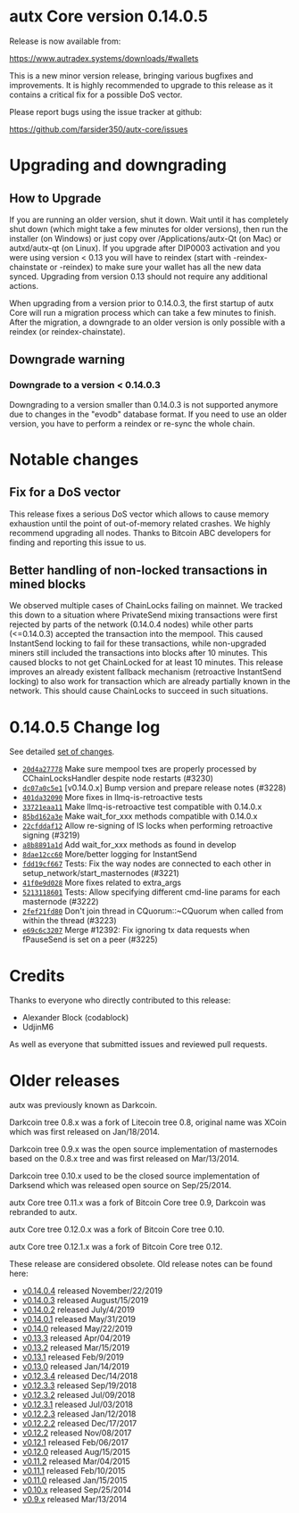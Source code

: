 autx Core version 0.14.0.5
==========================

Release is now available from:

  <https://www.autradex.systems/downloads/#wallets>

This is a new minor version release, bringing various bugfixes and improvements.
It is highly recommended to upgrade to this release as it contains a critical
fix for a possible DoS vector.

Please report bugs using the issue tracker at github:

  <https://github.com/farsider350/autx-core/issues>


Upgrading and downgrading
=========================

How to Upgrade
--------------

If you are running an older version, shut it down. Wait until it has completely
shut down (which might take a few minutes for older versions), then run the
installer (on Windows) or just copy over /Applications/autx-Qt (on Mac) or
autxd/autx-qt (on Linux). If you upgrade after DIP0003 activation and you were
using version < 0.13 you will have to reindex (start with -reindex-chainstate
or -reindex) to make sure your wallet has all the new data synced. Upgrading from
version 0.13 should not require any additional actions.

When upgrading from a version prior to 0.14.0.3, the
first startup of autx Core will run a migration process which can take a few minutes
to finish. After the migration, a downgrade to an older version is only possible with
a reindex (or reindex-chainstate).

Downgrade warning
-----------------

### Downgrade to a version < 0.14.0.3

Downgrading to a version smaller than 0.14.0.3 is not supported anymore due to changes
in the "evodb" database format. If you need to use an older version, you have to perform
a reindex or re-sync the whole chain.

Notable changes
===============

Fix for a DoS vector
--------------------

This release fixes a serious DoS vector which allows to cause memory exhaustion until the point of
out-of-memory related crashes. We highly recommend upgrading all nodes. Thanks to Bitcoin ABC
developers for finding and reporting this issue to us.

Better handling of non-locked transactions in mined blocks
----------------------------------------------------------

We observed multiple cases of ChainLocks failing on mainnet. We tracked this down to a situation where
PrivateSend mixing transactions were first rejected by parts of the network (0.14.0.4 nodes) while other parts
(<=0.14.0.3) accepted the transaction into the mempool. This caused InstantSend locking to fail for these
transactions, while non-upgraded miners still included the transactions into blocks after 10 minutes.
This caused blocks to not get ChainLocked for at least 10 minutes. This release improves an already existent
fallback mechanism (retroactive InstantSend locking) to also work for transaction which are already partially
known in the network. This should cause ChainLocks to succeed in such situations.

0.14.0.5 Change log
===================

See detailed [set of changes](https://github.com/farsider350/autx-core/compare/v0.14.0.4...autxcore:v0.14.0.5).

- [`20d4a27778`](https://github.com/farsider350/autx-core/commit/dc07a0c5e1) Make sure mempool txes are properly processed by CChainLocksHandler despite node restarts (#3230)
- [`dc07a0c5e1`](https://github.com/farsider350/autx-core/commit/dc07a0c5e1) [v0.14.0.x] Bump version and prepare release notes (#3228)
- [`401da32090`](https://github.com/farsider350/autx-core/commit/401da32090) More fixes in llmq-is-retroactive tests
- [`33721eaa11`](https://github.com/farsider350/autx-core/commit/33721eaa11) Make llmq-is-retroactive test compatible with 0.14.0.x
- [`85bd162a3e`](https://github.com/farsider350/autx-core/commit/85bd162a3e) Make wait_for_xxx methods compatible with 0.14.0.x
- [`22cfddaf12`](https://github.com/farsider350/autx-core/commit/22cfddaf12) Allow re-signing of IS locks when performing retroactive signing (#3219)
- [`a8b8891a1d`](https://github.com/farsider350/autx-core/commit/a8b8891a1d) Add wait_for_xxx methods as found in develop
- [`8dae12cc60`](https://github.com/farsider350/autx-core/commit/8dae12cc60) More/better logging for InstantSend
- [`fdd19cf667`](https://github.com/farsider350/autx-core/commit/fdd19cf667) Tests: Fix the way nodes are connected to each other in setup_network/start_masternodes (#3221)
- [`41f0e9d028`](https://github.com/farsider350/autx-core/commit/41f0e9d028) More fixes related to extra_args
- [`5213118601`](https://github.com/farsider350/autx-core/commit/5213118601) Tests: Allow specifying different cmd-line params for each masternode (#3222)
- [`2fef21fd80`](https://github.com/farsider350/autx-core/commit/2fef21fd80) Don't join thread in CQuorum::~CQuorum when called from within the thread (#3223)
- [`e69c6c3207`](https://github.com/farsider350/autx-core/commit/e69c6c3207) Merge #12392: Fix ignoring tx data requests when fPauseSend is set on a peer (#3225)

Credits
=======

Thanks to everyone who directly contributed to this release:

- Alexander Block (codablock)
- UdjinM6

As well as everyone that submitted issues and reviewed pull requests.

Older releases
==============

autx was previously known as Darkcoin.

Darkcoin tree 0.8.x was a fork of Litecoin tree 0.8, original name was XCoin
which was first released on Jan/18/2014.

Darkcoin tree 0.9.x was the open source implementation of masternodes based on
the 0.8.x tree and was first released on Mar/13/2014.

Darkcoin tree 0.10.x used to be the closed source implementation of Darksend
which was released open source on Sep/25/2014.

autx Core tree 0.11.x was a fork of Bitcoin Core tree 0.9,
Darkcoin was rebranded to autx.

autx Core tree 0.12.0.x was a fork of Bitcoin Core tree 0.10.

autx Core tree 0.12.1.x was a fork of Bitcoin Core tree 0.12.

These release are considered obsolete. Old release notes can be found here:

- [v0.14.0.4](https://github.com/farsider350/autx-core/blob/master/doc/release-notes/autx/release-notes-0.14.0.4.md) released November/22/2019
- [v0.14.0.3](https://github.com/farsider350/autx-core/blob/master/doc/release-notes/autx/release-notes-0.14.0.3.md) released August/15/2019
- [v0.14.0.2](https://github.com/farsider350/autx-core/blob/master/doc/release-notes/autx/release-notes-0.14.0.2.md) released July/4/2019
- [v0.14.0.1](https://github.com/farsider350/autx-core/blob/master/doc/release-notes/autx/release-notes-0.14.0.1.md) released May/31/2019
- [v0.14.0](https://github.com/farsider350/autx-core/blob/master/doc/release-notes/autx/release-notes-0.14.0.md) released May/22/2019
- [v0.13.3](https://github.com/farsider350/autx-core/blob/master/doc/release-notes/autx/release-notes-0.13.3.md) released Apr/04/2019
- [v0.13.2](https://github.com/farsider350/autx-core/blob/master/doc/release-notes/autx/release-notes-0.13.2.md) released Mar/15/2019
- [v0.13.1](https://github.com/farsider350/autx-core/blob/master/doc/release-notes/autx/release-notes-0.13.1.md) released Feb/9/2019
- [v0.13.0](https://github.com/farsider350/autx-core/blob/master/doc/release-notes/autx/release-notes-0.13.0.md) released Jan/14/2019
- [v0.12.3.4](https://github.com/farsider350/autx-core/blob/master/doc/release-notes/autx/release-notes-0.12.3.4.md) released Dec/14/2018
- [v0.12.3.3](https://github.com/farsider350/autx-core/blob/master/doc/release-notes/autx/release-notes-0.12.3.3.md) released Sep/19/2018
- [v0.12.3.2](https://github.com/farsider350/autx-core/blob/master/doc/release-notes/autx/release-notes-0.12.3.2.md) released Jul/09/2018
- [v0.12.3.1](https://github.com/farsider350/autx-core/blob/master/doc/release-notes/autx/release-notes-0.12.3.1.md) released Jul/03/2018
- [v0.12.2.3](https://github.com/farsider350/autx-core/blob/master/doc/release-notes/autx/release-notes-0.12.2.3.md) released Jan/12/2018
- [v0.12.2.2](https://github.com/farsider350/autx-core/blob/master/doc/release-notes/autx/release-notes-0.12.2.2.md) released Dec/17/2017
- [v0.12.2](https://github.com/farsider350/autx-core/blob/master/doc/release-notes/autx/release-notes-0.12.2.md) released Nov/08/2017
- [v0.12.1](https://github.com/farsider350/autx-core/blob/master/doc/release-notes/autx/release-notes-0.12.1.md) released Feb/06/2017
- [v0.12.0](https://github.com/farsider350/autx-core/blob/master/doc/release-notes/autx/release-notes-0.12.0.md) released Aug/15/2015
- [v0.11.2](https://github.com/farsider350/autx-core/blob/master/doc/release-notes/autx/release-notes-0.11.2.md) released Mar/04/2015
- [v0.11.1](https://github.com/farsider350/autx-core/blob/master/doc/release-notes/autx/release-notes-0.11.1.md) released Feb/10/2015
- [v0.11.0](https://github.com/farsider350/autx-core/blob/master/doc/release-notes/autx/release-notes-0.11.0.md) released Jan/15/2015
- [v0.10.x](https://github.com/farsider350/autx-core/blob/master/doc/release-notes/autx/release-notes-0.10.0.md) released Sep/25/2014
- [v0.9.x](https://github.com/farsider350/autx-core/blob/master/doc/release-notes/autx/release-notes-0.9.0.md) released Mar/13/2014

